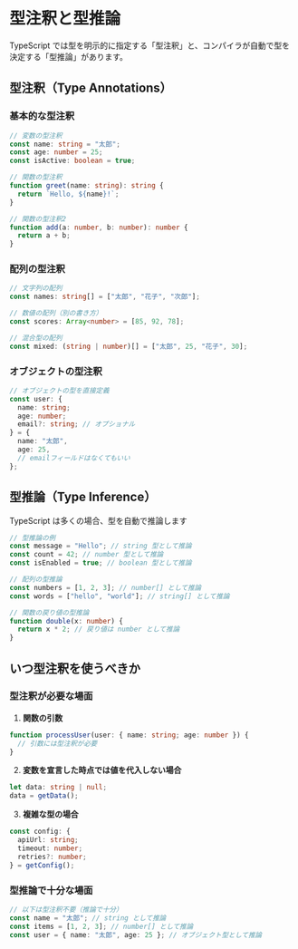 # 型注釈と型推論

TypeScript では型を明示的に指定する「型注釈」と、コンパイラが自動で型を決定する「型推論」があります。

## 型注釈（Type Annotations）

### 基本的な型注釈

```typescript
// 変数の型注釈
const name: string = "太郎";
const age: number = 25;
const isActive: boolean = true;

// 関数の型注釈
function greet(name: string): string {
  return `Hello, ${name}!`;
}

// 関数の型注釈2
function add(a: number, b: number): number {
  return a + b;
}
```

### 配列の型注釈

```typescript
// 文字列の配列
const names: string[] = ["太郎", "花子", "次郎"];

// 数値の配列（別の書き方）
const scores: Array<number> = [85, 92, 78];

// 混合型の配列
const mixed: (string | number)[] = ["太郎", 25, "花子", 30];
```

### オブジェクトの型注釈

```typescript
// オブジェクトの型を直接定義
const user: {
  name: string;
  age: number;
  email?: string; // オプショナル
} = {
  name: "太郎",
  age: 25,
  // emailフィールドはなくてもいい
};
```

## 型推論（Type Inference）

TypeScript は多くの場合、型を自動で推論します

```typescript
// 型推論の例
const message = "Hello"; // string 型として推論
const count = 42; // number 型として推論
const isEnabled = true; // boolean 型として推論

// 配列の型推論
const numbers = [1, 2, 3]; // number[] として推論
const words = ["hello", "world"]; // string[] として推論

// 関数の戻り値の型推論
function double(x: number) {
  return x * 2; // 戻り値は number として推論
}
```

## いつ型注釈を使うべきか

### 型注釈が必要な場面

1. **関数の引数**

```typescript
function processUser(user: { name: string; age: number }) {
  // 引数には型注釈が必要
}
```

2. **変数を宣言した時点では値を代入しない場合**

```typescript
let data: string | null;
data = getData();
```

3. **複雑な型の場合**

```typescript
const config: {
  apiUrl: string;
  timeout: number;
  retries?: number;
} = getConfig();
```

### 型推論で十分な場面

```typescript
// 以下は型注釈不要（推論で十分）
const name = "太郎"; // string として推論
const items = [1, 2, 3]; // number[] として推論
const user = { name: "太郎", age: 25 }; // オブジェクト型として推論
```
